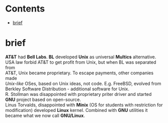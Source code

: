 # Contents

- [brief](#brief)

# brief
**AT&T** had **Bell Labs**. **BL** developed **Unix** as universal **Multics** alternative.  
USA law forbid AT&T to get profit from Unix, but when BL was separated from  
AT&T, Unix became proprietary. To escape payments, other companies made  
*Unix-like* OSes, based on Unix ideas, not code. E.g. FreeBSD, evolved from  
Berkley Software Distribution - additional software for Unix.  
R. Stollman was disappointed with proprietary priter driver and started  
**GNU** project based on open-source.  
Linus Torvalds, disappointed with **Minix** (OS for students with restriction for  
modification) developed **Linux** kernel. Combined with **GNU** utilities it  
became what we now call **GNU/Linux**.

